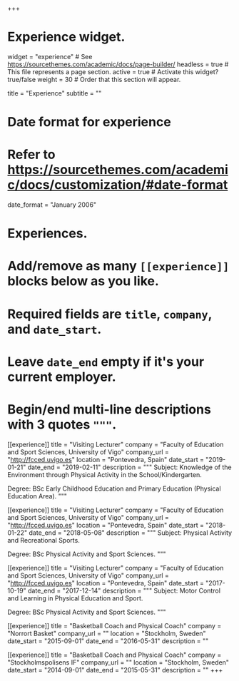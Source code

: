 +++
# Experience widget.
widget = "experience"  # See https://sourcethemes.com/academic/docs/page-builder/
headless = true  # This file represents a page section.
active = true  # Activate this widget? true/false
weight = 30  # Order that this section will appear.

title = "Experience"
subtitle = ""

# Date format for experience
#   Refer to https://sourcethemes.com/academic/docs/customization/#date-format
date_format = "January 2006"

# Experiences.
#   Add/remove as many `[[experience]]` blocks below as you like.
#   Required fields are `title`, `company`, and `date_start`.
#   Leave `date_end` empty if it's your current employer.
#   Begin/end multi-line descriptions with 3 quotes `"""`.

[[experience]]
  title = "Visiting Lecturer"
  company = "Faculty of Education and Sport Sciences, University of Vigo"
  company_url = "http://fcced.uvigo.es"
  location = "Pontevedra, Spain"
  date_start = "2019-01-21"
  date_end = "2019-02-11"
  description = """
  Subject: Knowledge of the Environment through Physical Activity in the School/Kindergarten.
    
  Degree: BSc Early Childhood Education and Primary Education (Physical Education Area).
  """

[[experience]]
  title = "Visiting Lecturer"
  company = "Faculty of Education and Sport Sciences, University of Vigo"
  company_url = "http://fcced.uvigo.es"
  location = "Pontevedra, Spain"
  date_start = "2018-01-22"
  date_end = "2018-05-08"
  description = """
  Subject: Physical Activity and Recreational Sports.
  
  Degree: BSc Physical Activity and Sport Sciences.
  """

[[experience]]
  title = "Visiting Lecturer"
  company = "Faculty of Education and Sport Sciences, University of Vigo"
  company_url = "http://fcced.uvigo.es"
  location = "Pontevedra, Spain"
  date_start = "2017-10-19"
  date_end = "2017-12-14"
  description = """
  Subject: Motor Control and Learning in Physical Education and Sport.
    
  Degree: BSc Physical Activity and Sport Sciences.
  """
  
[[experience]]
  title = "Basketball Coach and Physical Coach"
  company = "Norrort Basket"
  company_url = ""
  location = "Stockholm, Sweden"
  date_start = "2015-09-01"
  date_end = "2016-05-31"
  description = ""

[[experience]]
  title = "Basketball Coach and Physical Coach"
  company = "Stockholmspolisens IF"
  company_url = ""
  location = "Stockholm, Sweden"
  date_start = "2014-09-01"
  date_end = "2015-05-31"
  description = ""
+++
